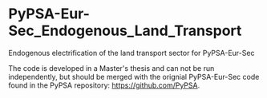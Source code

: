 # PyPSA-Eur-Sec_Endogenous_Land_Transport
Endogenous electrification of the land transport sector for PyPSA-Eur-Sec

The code is developed in a Master's thesis and can not be run independently, but should be merged with the orignial PyPSA-Eur-Sec code found in the PyPSA repository: https://github.com/PyPSA.
